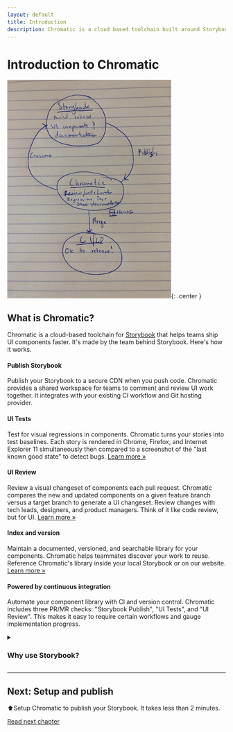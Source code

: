 ```yaml
---
layout: default
title: Introduction
description: Chromatic is a cloud based toolchain built around Storybook to help teams develop robust UI components faster, together.
---
```


# Introduction to Chromatic

![Chromatic Overview](img/overview.png){: .center }

## What is Chromatic?

Chromatic is a cloud-based toolchain for [Storybook](https://storybook.js.org) that helps teams ship UI components faster. It's made by the team behind Storybook. Here's how it works.

#### Publish Storybook

Publish your Storybook to a secure CDN when you push code. Chromatic provides a shared workspace for teams to comment and review UI work together. It integrates with your existing CI workflow and Git hosting provider.

#### UI Tests

Test for visual regressions in components. Chromatic turns your stories into test baselines. Each story is rendered in Chrome, Firefox, and Internet Explorer 11 simultaneously then compared to a screenshot of the "last known good state" to detect bugs. [Learn more »](test)

#### UI Review

Review a visual changeset of components each pull request. Chromatic compares the new and updated components on a given feature branch versus a target branch to generate a UI changeset. Review changes with tech leads, designers, and product managers. Think of it like code review, but for UI. [Learn more »](review)

#### Index and version

Maintain a documented, versioned, and searchable library for your components. Chromatic helps teammates discover your work to reuse. Reference Chromatic's library inside your local Storybook or on our website. [Learn more »](document)

#### Powered by continuous integration

Automate your component library with CI and version control. Chromatic includes three PR/MR checks: "Storybook Publish", "UI Tests", and "UI Review". This makes it easy to require certain workflows and gauge implementation progress.

<details>
<summary><h3>Why use Storybook?</h3></summary>

[Storybook](http://storybook.js.org) is an open source tool built for developing UI components in isolation and creating living, interactive component documentation. Storybook makes it trivial to reproduce hard to reach component states and ensuring those states are documented in code. When you adopt Storybook you also unlock automation for UI components and libraries via Chromatic.

New to Storybook? Read our peer-reviewed guides for professional developers at [LearnStorybook.com](https://learnstorybook.com).

</details>

---

## Next: Setup and publish

⬆️Setup Chromatic to publish your Storybook. It takes less than 2 minutes.

<a class="btn primary round" href="/setup">Read next chapter</a>
